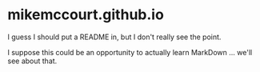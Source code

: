 # mikemccourt.github.io

I guess I should put a README in, but I don't really see the point.

I suppose this could be an opportunity to actually learn MarkDown ... we'll see about that.
